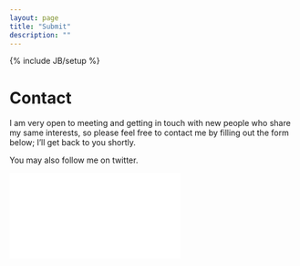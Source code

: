 ```yaml
---
layout: page
title: "Submit"
description: ""
---
```

{% include JB/setup %}

<h1>
  Contact
</h1>
<p>
  I am very open to meeting and getting in touch with new people who share my same interests, so please feel free to contact me by filling out the form below; I’ll get back to you shortly.
</p>
<p>
  You may also follow me on twitter.
</p>

<iframe class="submit-post" frameBorder="0" src="/submit-post/"></iframe>
